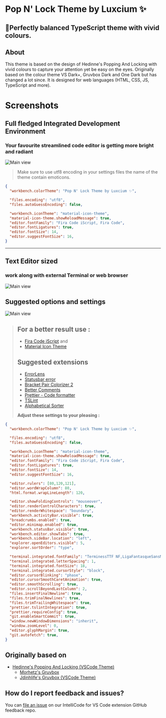 # Pop N' Lock Theme by Luxcium ✨
## 🐲Perfectly balanced TypeScript theme with vivid colours.

## About

This theme is based on the design of Hedinne's Popping And Locking with vivid colours to capture your attention yet be easy on the eyes. Originally based on the colour theme VS Dark+, Gruvbox Dark and
One Dark but has changed a lot since. It is designed for web languages (HTML,
CSS, JS, TypeScript and more).

# Screenshots

## Full fledged **Integrated Development Environment**
### Your favourite streamlined code editor is getting more bright and radiant
![Main view](https://raw.githubusercontent.com/luxcium/pop-n-lock-theme-vscode/master/images/Screenshots1.png)
> Make sure to use utf8 encoding in your settings files the name of the theme contain emoticons.
```json
{
  "workbench.colorTheme": "Pop N' Lock Theme by Luxcium ✨",

  "files.encoding": "utf8",
  "files.autoGuessEncoding": false,

  "workbench.iconTheme": "material-icon-theme",
  "material-icon-theme.showReloadMessage": true,
  "editor.fontFamily": "Fira Code iScript, Fira Code",
  "editor.fontLigatures": true,
  "editor.fontSize": 14,
  "editor.suggestFontSize": 16,
}
```

-----
## **Text Editor** sized
### work along with external Terminal or web browser
![Main view](https://raw.githubusercontent.com/luxcium/pop-n-lock-theme-vscode/master/images/Screenshots2.png)

## Suggested options and settings

![Main view](https://raw.githubusercontent.com/luxcium/pop-n-lock-theme-vscode/master/images/Screenshots4.png)
>##  **For a better result use :**
> - [Fira Code iScript](https://github.com/kencrocken/FiraCodeiScript) and
> - [Material Icon Theme](https://marketplace.visualstudio.com/items?itemName=PKief.material-icon-theme)
 
> ## Suggested extensions
> - [ErrorLens](https://marketplace.visualstudio.com/items?itemName=PhilHindle.errorlens)
> - [Statusbar error](https://marketplace.visualstudio.com/items?itemName=JoeBerria.statusbarerror)
> - [Bracket Pair Colorizer 2](https://marketplace.visualstudio.com/items?itemName=CoenraadS.bracket-pair-colorizer-2)
> - [Better Comments](https://marketplace.visualstudio.com/items?itemName=aaron-bond.better-comments)
> - [Prettier - Code formatter](https://marketplace.visualstudio.com/items?itemName=esbenp.prettier-vscode)
> - [TSLint](https://marketplace.visualstudio.com/items?itemName=ms-vscode.vscode-typescript-tslint-plugin)
> - [Alphabetical Sorter](https://marketplace.visualstudio.com/items?itemName=ue.alphabetical-sorter)
>
>  **Adjust these settings to your pleasing :**
```json
{
  "workbench.colorTheme": "Pop N' Lock Theme by Luxcium ✨",

  "files.encoding": "utf8",
  "files.autoGuessEncoding": false,

  "workbench.iconTheme": "material-icon-theme",
  "material-icon-theme.showReloadMessage": true,
  "editor.fontFamily": "Fira Code iScript, Fira Code",
  "editor.fontLigatures": true,
  "editor.fontSize": 14,
  "editor.suggestFontSize": 16,

  "editor.rulers": [80,120,121],
  "editor.wordWrapColumn": 80,
  "html.format.wrapLineLength": 120,

  "editor.showFoldingControls": "mouseover",
  "editor.renderControlCharacters": true,
  "editor.renderWhitespace": "boundary",
  "workbench.activityBar.visible": true,
  "breadcrumbs.enabled": true,
  "editor.minimap.enabled": true,
  "workbench.statusBar.visible": true,
  "workbench.editor.showTabs": true,
  "workbench.sideBar.location": "left",
  "explorer.openEditors.visible": 5,
  "explorer.sortOrder": "type",

  "terminal.integrated.fontFamily": "TerminessTTF NF,LigaFantasqueSansMono,MesloLGL Nerd Font,CQ Mono,Fira Code",
  "terminal.integrated.letterSpacing": 1,
  "terminal.integrated.fontSize": 18,
  "terminal.integrated.cursorStyle": "block",
  "editor.cursorBlinking": "phase",
  "editor.cursorSmoothCaretAnimation": true,
  "editor.smoothScrolling": true,
  "editor.scrollBeyondLastColumn": 2,
  "files.insertFinalNewline": true,
  "files.trimFinalNewlines": true,
  "files.trimTrailingWhitespace": true,
  "prettier.tslintIntegration": true,
  "prettier.requireConfig": true,
  "git.enableSmartCommit": true,
  "window.newWindowDimensions": "inherit",
  "window.zoomLevel": 0,
  "editor.glyphMargin": true,
  "git.autofetch": true,
}

```



## Originally based on

- [Hedinne's Popping And Locking (VSCode Theme)](https://github.com/hedinne/popping-and-locking-vscode)
  - [Morhetz's Gruvbox](https://github.com/morhetz/gruvbox)
  - [Jdinhlife's Gruvbox (VSCode Theme)](https://github.com/jdinhlife/vscode-theme-gruvbox)

## How do I report feedback and issues?

You can [file an issue](https://github.com/luxcium/pop-n-lock-theme-vscode/issues) on our IntelliCode for VS Code extension GitHub feedback repo.
